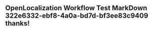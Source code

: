 <properties
ms.topic="hero-topic"
ms.test1="hero-topic"
ms.test2="test"/>

## OpenLocalization Workflow Test MarkDown 322e6332-ebf8-4a0a-bd7d-bf3ee83c9409 thanks!
